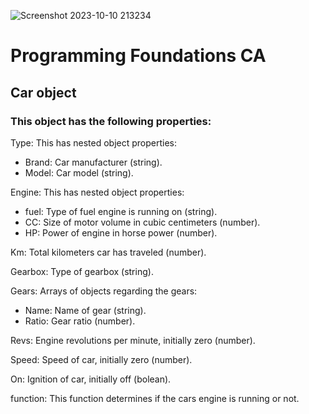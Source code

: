 ![Screenshot 2023-10-10 213234](https://github.com/NoroffFEU/programming-foundations-ca-Torehirth/assets/116200852/2aaeea8d-853c-42f6-9d3f-4484f5394bae)

# Programming Foundations CA

## Car object

### This object has the following properties:

Type: This has nested object properties:

- Brand: Car manufacturer (string).
- Model: Car model (string).

Engine: This has nested object properties:

- fuel: Type of fuel engine is running on (string).
- CC: Size of motor volume in cubic centimeters (number).
- HP: Power of engine in horse power (number).

Km: Total kilometers car has traveled (number).

Gearbox: Type of gearbox (string).

Gears: Arrays of objects regarding the gears:

- Name: Name of gear (string).
- Ratio: Gear ratio (number).

Revs: Engine revolutions per minute, initially zero (number).

Speed: Speed of car, initially zero (number).

On: Ignition of car, initially off (bolean).

function: This function determines if the cars engine is running or not.
